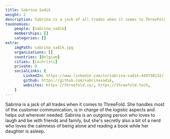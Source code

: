 ```yaml
---
title: Sabrina Sadik
weight: 2
description: Sabrina is a jack of all trades when it comes to ThreeFold.
taxonomies:
    people: [sabrina_sadik]
    memberships: []
    categories: []
extra:
    imgPath: sabrina_sadik.jpg
    organizations: []
    countries: [Belgium]
    cities: [Lochristi]
    private: 0
    socialLinks: {
        LinkedIn: https://www.linkedin.com/in/sabrina-sadik-449758132/,
        github: https://github.com/sabrinasadik,
        websites: https://threefold.io/, https://threefold.tech,
    }
---
```


Sabrina is a jack of all trades when it comes to ThreeFold. She handles most of the customer communication, is in charge of the logistic aspects and helps out wherever needed. Sabrina is an outgoing person who loves to laugh and be with friends and family, but she's secretly also a bit of a nerd who loves the calmness of being alone and reading a book while her daughter is asleep.
